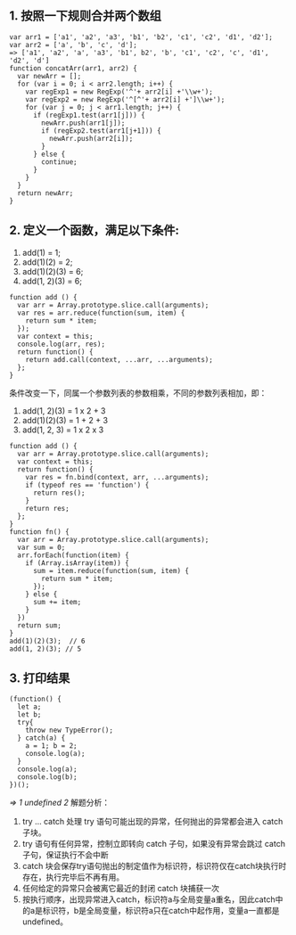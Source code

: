 ## 1. 按照一下规则合并两个数组
```
var arr1 = ['a1', 'a2', 'a3', 'b1', 'b2', 'c1', 'c2', 'd1', 'd2'];
var arr2 = ['a', 'b', 'c', 'd'];
=> ['a1', 'a2', 'a', 'a3', 'b1', b2', 'b', 'c1', 'c2', 'c', 'd1', 'd2', 'd']
function concatArr(arr1, arr2) {
  var newArr = [];
  for (var i = 0; i < arr2.length; i++) {
    var regExp1 = new RegExp('^'+ arr2[i] +'\\w+');
    var regExp2 = new RegExp('^[^'+ arr2[i] +']\\w+');
    for (var j = 0; j < arr1.length; j++) {
      if (regExp1.test(arr1[j])) {
        newArr.push(arr1[j]);
        if (regExp2.test(arr1[j+1])) {
          newArr.push(arr2[i]);
        }
      } else {
        continue;
      }
    }
  }
  return newArr;
}
```
## 2. 定义一个函数，满足以下条件:
1. add(1) = 1; 
2. add(1)(2) = 2; 
3. add(1)(2)(3) = 6;
4. add(1, 2)(3) = 6;
```
function add () {
  var arr = Array.prototype.slice.call(arguments);
  var res = arr.reduce(function(sum, item) {
    return sum * item;
  });
  var context = this;
  console.log(arr, res);
  return function() {
    return add.call(context, ...arr, ...arguments);
  };
}
```

条件改变一下，同属一个参数列表的参数相乘，不同的参数列表相加，即：
1. add(1, 2)(3) = 1 x 2 + 3
2. add(1)(2)(3) = 1 + 2 + 3
3. add(1, 2, 3) = 1 x 2 x 3
```
function add () {
  var arr = Array.prototype.slice.call(arguments);
  var context = this;
  return function() {
    var res = fn.bind(context, arr, ...arguments);
    if (typeof res == 'function') {
      return res();
    }
    return res;
  };
}
function fn() {
  var arr = Array.prototype.slice.call(arguments);
  var sum = 0;
  arr.forEach(function(item) {
    if (Array.isArray(item)) {
      sum = item.reduce(function(sum, item) {
        return sum * item;
      });
    } else {
      sum += item; 
    }
  })
  return sum;
}
add(1)(2)(3);  // 6
add(1, 2)(3); // 5
```

## 3. 打印结果
```
(function() {
  let a;
  let b;
  try{
    throw new TypeError();
  } catch(a) {
    a = 1; b = 2;
    console.log(a);
  }
  console.log(a);
  console.log(b);
})();
```
*=> 1 undefined 2*
解题分析：
1. try ... catch 处理 try 语句可能出现的异常，任何抛出的异常都会进入 catch 子块。
2. try 语句有任何异常，控制立即转向 catch 子句，如果没有异常会跳过 catch 子句，保证执行不会中断
3. catch 块会保存try语句抛出的制定值作为标识符，标识符仅在catch块执行时存在，执行完毕后不再有用。
4. 任何给定的异常只会被离它最近的封闭 catch 块捕获一次
5. 按执行顺序，出现异常进入catch，标识符a与全局变量a重名，因此catch中的a是标识符，b是全局变量，标识符a只在catch中起作用，变量a一直都是undefined。 